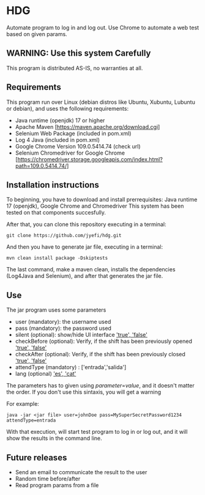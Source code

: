 # HDG #
Automate program to log in and log out. Use Chrome to automate a web test based on given params.

## WARNING: Use this system Carefully ##
This program is distributed AS-IS, no warranties at all.

## Requirements ##
This program run over Linux (debian distros like Ubuntu, Xubuntu, Lubuntu or debian), and uses the following requirements:
- Java runtime (openjdk) 17 or higher
- Apache Maven [https://maven.apache.org/download.cgi]
- Selenium Web Package (included in pom.xml)
- Log 4 Java (included in pom.xml)
- Google Chrome Version 109.0.5414.74 (check url)
- Selenium Chromedriver for Google Chrome [https://chromedriver.storage.googleapis.com/index.html?path=109.0.5414.74/]

## Installation instructions ##
To beginning, you have to download and install prerrequisites: Java runtime 17 (openjdk), Google Chrome and Chromedriver
This system has been tested on that components succesfully.

After that, you can clone this repository executing in a terminal:
```
git clone https://github.com/jyefi/hdg.git
```

And then you have to generate jar file, executing in a terminal:

```
mvn clean install package -Dskiptests
```

The last command, make a maven clean, installs the dependencies (Log4Java and Selenium), and after that generates the jar file.

## Use ##

The jar program uses some parameters
- user (mandatory): the username used
- pass (mandatory): the password used
- silent (optional): show/hide UI interface ['true', 'false'](default=false)
- checkBefore (optional): Verify, if the shift has been previously opened ['true', 'false'](default=false)
- checkAfter (optional): Verify, if the shift has been previously closed ['true', 'false'](default=false)
- attendType (mandatory) : ['entrada','salida']
- lang (optional) ['es', 'cat'](default=false)

The parameters has to given using *parameter*=*value*, and it doesn't matter the order. If you don't use this sintaxis, you will get a warning

For example:
```
java -jar <jar file> user=johnDoe pass=MySuperSecretPassword1234 attendType=entrada

```
With that execution, will start test program to log in or log out, and it will show the results in the command line. 

## Future releases ##

- Send an email to communicate the result to the user
- Random time before/after 
- Read program params from a file

